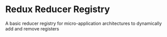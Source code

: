 # Redux Reducer Registry

A basic reducer registry for micro-application architectures to dynamically add and remove registers
